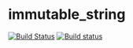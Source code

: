 # immutable_string

[![Build Status](https://travis-ci.org/matrohin/immutable_string.svg?branch=master)](https://travis-ci.org/matrohin/immutable_string) [![Build status](https://ci.appveyor.com/api/projects/status/jkv1b0jfvufd6lqa?svg=true)](https://ci.appveyor.com/project/DimaWoogy/immutable-string)

